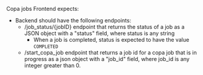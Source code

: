 Copa jobs
Frontend expects:
- Backend should have the following endpoints:
  - /job_status/{jobID} endpoint that returns the status of a job as a JSON object with a "status" field,
   where status is any string
     - When a job is completed, status is expected to have the value `COMPLETED`
  - /start_copa_job endpoint that returns a job id for a copa job that is in progress as a json object with a "job_id" field,
    where job_id is any integer greater than 0.
  
